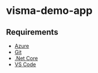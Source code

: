 # visma-demo-app

## Requirements

- [Azure](https://azure.com/free)
- [Git](https://gitforwindows.org/)
- [.Net Core](https://dotnet.microsoft.com/download)
- [VS Code](https://code.visualstudio.com/)
